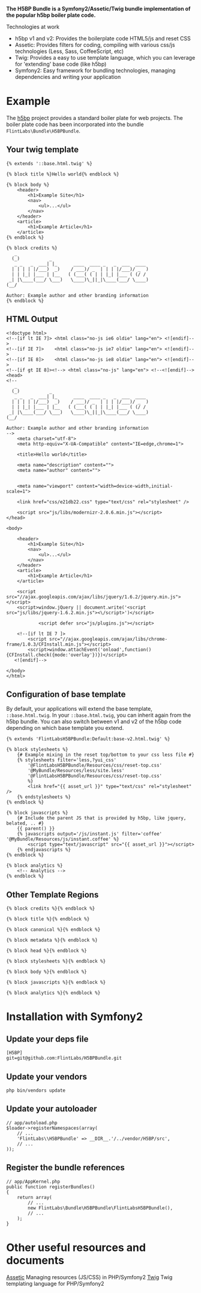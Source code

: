 **The H5BP Bundle is a Symfony2/Assetic/Twig bundle implementation of the popular h5bp boiler plate code.**

Technologies at work

* h5bp v1 and v2: Provides the boilerplate code HTML5/js and reset CSS
* Assetic: Provides filters for coding, compiling with various css/js technologies (Less, Sass, CoffeeScript, etc)
* Twig: Provides a easy to use template language, which you can leverage for 'extending' base code (like h5bp)
* Symfony2: Easy framework for bundling technologies, managing dependencies and writing your application

# Example
The [h5bp](http://html5boilerplate.com/) project provides a standard boiler plate for web projects. The boiler plate code has been incorporated into the bundle `FlintLabs\Bundle\H5BPBundle`.

## Your twig template

    {% extends '::base.html.twig' %}

    {% block title %}Hello world{% endblock %}

    {% block body %}
        <header>
            <h1>Example Site</h1>
            <nav>
                <ul>...</ul>
            </nav>
        </header>
        <article>
            <h1>Example Article</h1>
        </article>
    {% endblock %}

    {% block credits %}
       _
      (_)           _
       _ _   _  ___| |_      ____  ____ _   _  ___  ____
      | | | | |/___)  _)    / ___)/ _  | | | |/___)/ _  )
      | | |_| |___ | |__   ( (___( ( | | |_| |___ ( (/ /
     _| |\____(___/ \___)   \____)\_||_|\____(___/ \____)
    (__/

    Author: Example author and other branding information
    {% endblock %}

## HTML Output

    <!doctype html>
    <!--[if lt IE 7]> <html class="no-js ie6 oldie" lang="en"> <![endif]-->
    <!--[if IE 7]>    <html class="no-js ie7 oldie" lang="en"> <![endif]-->
    <!--[if IE 8]>    <html class="no-js ie8 oldie" lang="en"> <![endif]-->
    <!--[if gt IE 8]><!--> <html class="no-js" lang="en"> <!--<![endif]-->
    <head>
    <!--
       _
      (_)           _
       _ _   _  ___| |_      ____  ____ _   _  ___  ____
      | | | | |/___)  _)    / ___)/ _  | | | |/___)/ _  )
      | | |_| |___ | |__   ( (___( ( | | |_| |___ ( (/ /
     _| |\____(___/ \___)   \____)\_||_|\____(___/ \____)
    (__/

    Author: Example author and other branding information
    -->
        <meta charset="utf-8">
        <meta http-equiv="X-UA-Compatible" content="IE=edge,chrome=1">

        <title>Hello world</title>

        <meta name="description" content="">
        <meta name="author" content="">


        <meta name="viewport" content="width=device-width,initial-scale=1">

        <link href="css/e21db22.css" type="text/css" rel="stylesheet" />

        <script src="js/libs/modernizr-2.0.6.min.js"></script>
    </head>

    <body>

        <header>
            <h1>Example Site</h1>
            <nav>
                <ul>...</ul>
            </nav>
        </header>
        <article>
            <h1>Example Article</h1>
        </article>

        <script src="//ajax.googleapis.com/ajax/libs/jquery/1.6.2/jquery.min.js"></script>
        <script>window.jQuery || document.write('<script src="js/libs/jquery-1.6.2.min.js"><\/script>')</script>

                <script defer src="js/plugins.js"></script>

        <!--[if lt IE 7 ]>
            <script src="//ajax.googleapis.com/ajax/libs/chrome-frame/1.0.3/CFInstall.min.js"></script>
            <script>window.attachEvent('onload',function(){CFInstall.check({mode:'overlay'})})</script>
       <![endif]-->

    </body>
    </html>


## Configuration of base template

By default, your applications will extend the base template, `::base.html.twig`. In your `::base.html.twig`, you can inherit again from the h5bp bundle. You can also switch between v1 and v2 of the h5bp code depending on which base template you extend.


    {% extends 'FlintLabsH5BPBundle:Default:base-v2.html.twig' %}

    {% block stylesheets %}
        {# Example mixing in the reset top/bottom to your css less file #}
        {% stylesheets filter='less,?yui_css'
            '@FlintLabsH5BPBundle/Resources/css/reset-top.css'
            '@MyBundle/Resources/less/site.less'
            '@FlintLabsH5BPBundle/Resources/css/reset-top.css'
            %}
            <link href="{{ asset_url }}" type="text/css" rel="stylesheet" />
        {% endstylesheets %}
    {% endblock %}

    {% block javascripts %}
        {# Include the parent JS that is provided by h5bp, like jquery, belated, .. #}
        {{ parent() }}
        {% javascripts output='/js/instant.js' filter='coffee' '@MyBundle/Resources/js/instant.coffee' %}
            <script type="text/javascript" src="{{ asset_url }}"></script>
        {% endjavascripts %}
    {% endblock %}

    {% block analytics %}
        <!-- Analytics -->
    {% endblock %}


## Other Template Regions

    {% block credits %}{% endblock %}

    {% block title %}{% endblock %}

    {% block canonical %}{% endblock %}

    {% block metadata %}{% endblock %}

    {% block head %}{% endblock %}

    {% block stylesheets %}{% endblock %}

    {% block body %}{% endblock %}

    {% block javascripts %}{% endblock %}

    {% block analytics %}{% endblock %}

# Installation with Symfony2

## Update your deps file

    [H5BP]
    git=git@github.com:FlintLabs/H5BPBundle.git

## Update your vendors

    php bin/vendors update

## Update your autoloader

    // app/autoload.php
    $loader->registerNamespaces(array(
        // ...
        'FlintLabs\\H5BPBundle' => __DIR__.'/../vendor/H5BP/src',
        // ...
    ));

## Register the bundle references

    // app/AppKernel.php
    public function registerBundles()
    {
        return array(
            // ...
            new FlintLabs\Bundle\H5BPBundle\FlintLabsH5BPBundle(),
            // ...
        );
    }

# Other useful resources and documents
[Assetic](https://github.com/kriswallsmith/assetic) Managing resources (JS/CSS) in PHP/Symfony2
[Twig](http://twig.sensiolabs.org/) Twig templating language for PHP/Symfony2